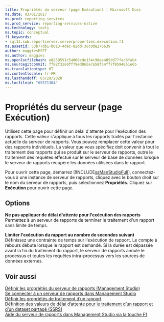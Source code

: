 ```yaml
---
title: Propriétés du serveur (page Exécution) | Microsoft Docs
ms.date: 03/01/2017
ms.prod: reporting-services
ms.prod_service: reporting-services-native
ms.technology: tools
ms.topic: conceptual
f1_keywords:
- sql13.swb.reportserver.serverproperties.execution.f1
ms.assetid: 53b77db1-b013-4dac-82dd-30c0de276639
author: maggiesMSFT
ms.author: maggies
ms.openlocfilehash: e8259591c54068cde134c98ae405dd77fac6fab4
ms.sourcegitcommit: ff82f3260ff79ed860a7a58f54ff7f0594851e6b
ms.translationtype: HT
ms.contentlocale: fr-FR
ms.lasthandoff: 03/29/2020
ms.locfileid: "65571364"
---
```

# <a name="server-properties-execution-page"></a>Propriétés du serveur (page Exécution)
  Utilisez cette page pour définir un délai d'attente pour l'exécution des rapports. Cette valeur s'applique à tous les rapports traités par l'instance actuelle du serveur de rapports. Vous pouvez remplacer cette valeur pour des rapports individuels. La valeur que vous spécifiez doit convenir à tout le traitement des rapports qui se produit sur le serveur de rapports, outre le traitement des requêtes effectué sur le serveur de base de données lorsque le serveur de rapports récupère les données utilisées dans le rapport.  
  
 Pour ouvrir cette page, démarrez [!INCLUDE[ssManStudioFull](../../includes/ssmanstudiofull-md.md)], connectez-vous à une instance de serveur de rapports, cliquez avec le bouton droit sur le nom du serveur de rapports, puis sélectionnez **Propriétés**. Cliquez sur **Exécution** pour ouvrir cette page.  
  
## <a name="options"></a>Options  
 **Ne pas appliquer de délai d'attente pour l'exécution des rapports**  
 Permettez à un serveur de rapports de terminer le traitement d'un rapport sans limite de temps.  
  
 **Limiter l'exécution du rapport au nombre de secondes suivant**  
 Définissez une contrainte de temps sur l'exécution de rapport. Le compte à rebours débute lorsque le rapport est demandé. Si la durée est dépassée avant la fin du traitement du rapport, le serveur de rapports annule le processus et toutes les requêtes intra-processus vers les sources de données externes.  
  
## <a name="see-also"></a>Voir aussi  
 [Définir les propriétés du serveur de rapports &#40;Management Studio&#41;](../../reporting-services/tools/set-report-server-properties-management-studio.md)   
 [Se connecter à un serveur de rapports dans Management Studio](../../reporting-services/tools/connect-to-a-report-server-in-management-studio.md)   
 [Définir les propriétés de traitement d’un rapport](../../reporting-services/report-server/set-report-processing-properties.md)   
 [Définition des valeurs de délai d’attente pour le traitement d’un rapport et d’un dataset partagé &#40;SSRS&#41;](../../reporting-services/report-server/setting-time-out-values-for-report-and-shared-dataset-processing-ssrs.md)   
 [Aide du serveur de rapports dans Management Studio via la touche F1](../../reporting-services/tools/report-server-in-management-studio-f1-help.md)  
  
  
